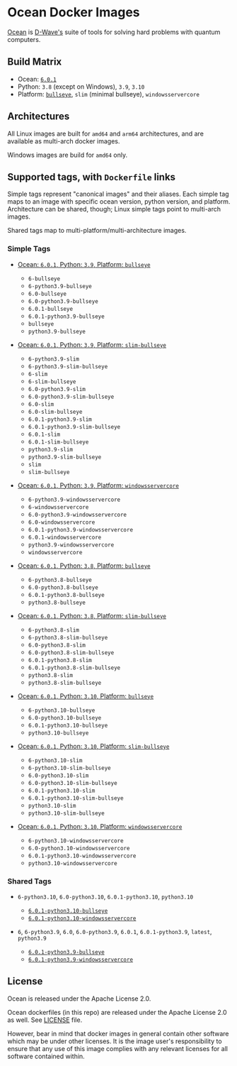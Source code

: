 # Ocean Docker Images

[Ocean](https://docs.ocean.dwavesys.com/en/stable) is
[D-Wave's](<https://www.dwavesys.com>) suite of tools for solving hard problems
with quantum computers.


## Build Matrix

- Ocean: [`6.0.1`](https://github.com/dwavesystems/dwave-ocean-sdk/releases/6.0.1)
- Python: `3.8` (except on Windows), `3.9`, `3.10`
- Platform: [`bullseye`](https://wiki.debian.org/DebianBullseye), `slim` (minimal bullseye), `windowsservercore`


## Architectures

All Linux images are built for `amd64` and `arm64` architectures, and are available
as multi-arch docker images.

Windows images are build for `amd64` only.


## Supported tags, with `Dockerfile` links

Simple tags represent "canonical images" and their aliases. Each simple tag maps
to an image with specific ocean version, python version, and platform.
Architecture can be shared, though; Linux simple tags point to multi-arch images.

Shared tags map to multi-platform/multi-architecture images.

### Simple Tags

- [Ocean: `6.0.1`, Python: `3.9`, Platform: `bullseye`](https://github.com/dwavesystems/ocean-docker/blob/master/dockerfiles/6/python3.9/bullseye/Dockerfile)
  - `6-bullseye`
  - `6-python3.9-bullseye`
  - `6.0-bullseye`
  - `6.0-python3.9-bullseye`
  - `6.0.1-bullseye`
  - `6.0.1-python3.9-bullseye`
  - `bullseye`
  - `python3.9-bullseye`

- [Ocean: `6.0.1`, Python: `3.9`, Platform: `slim-bullseye`](https://github.com/dwavesystems/ocean-docker/blob/master/dockerfiles/6/python3.9/slim-bullseye/Dockerfile)
  - `6-python3.9-slim`
  - `6-python3.9-slim-bullseye`
  - `6-slim`
  - `6-slim-bullseye`
  - `6.0-python3.9-slim`
  - `6.0-python3.9-slim-bullseye`
  - `6.0-slim`
  - `6.0-slim-bullseye`
  - `6.0.1-python3.9-slim`
  - `6.0.1-python3.9-slim-bullseye`
  - `6.0.1-slim`
  - `6.0.1-slim-bullseye`
  - `python3.9-slim`
  - `python3.9-slim-bullseye`
  - `slim`
  - `slim-bullseye`

- [Ocean: `6.0.1`, Python: `3.9`, Platform: `windowsservercore`](https://github.com/dwavesystems/ocean-docker/blob/master/dockerfiles/6/python3.9/windowsservercore/Dockerfile)
  - `6-python3.9-windowsservercore`
  - `6-windowsservercore`
  - `6.0-python3.9-windowsservercore`
  - `6.0-windowsservercore`
  - `6.0.1-python3.9-windowsservercore`
  - `6.0.1-windowsservercore`
  - `python3.9-windowsservercore`
  - `windowsservercore`

- [Ocean: `6.0.1`, Python: `3.8`, Platform: `bullseye`](https://github.com/dwavesystems/ocean-docker/blob/master/dockerfiles/6/python3.8/bullseye/Dockerfile)
  - `6-python3.8-bullseye`
  - `6.0-python3.8-bullseye`
  - `6.0.1-python3.8-bullseye`
  - `python3.8-bullseye`

- [Ocean: `6.0.1`, Python: `3.8`, Platform: `slim-bullseye`](https://github.com/dwavesystems/ocean-docker/blob/master/dockerfiles/6/python3.8/slim-bullseye/Dockerfile)
  - `6-python3.8-slim`
  - `6-python3.8-slim-bullseye`
  - `6.0-python3.8-slim`
  - `6.0-python3.8-slim-bullseye`
  - `6.0.1-python3.8-slim`
  - `6.0.1-python3.8-slim-bullseye`
  - `python3.8-slim`
  - `python3.8-slim-bullseye`

- [Ocean: `6.0.1`, Python: `3.10`, Platform: `bullseye`](https://github.com/dwavesystems/ocean-docker/blob/master/dockerfiles/6/python3.10/bullseye/Dockerfile)
  - `6-python3.10-bullseye`
  - `6.0-python3.10-bullseye`
  - `6.0.1-python3.10-bullseye`
  - `python3.10-bullseye`

- [Ocean: `6.0.1`, Python: `3.10`, Platform: `slim-bullseye`](https://github.com/dwavesystems/ocean-docker/blob/master/dockerfiles/6/python3.10/slim-bullseye/Dockerfile)
  - `6-python3.10-slim`
  - `6-python3.10-slim-bullseye`
  - `6.0-python3.10-slim`
  - `6.0-python3.10-slim-bullseye`
  - `6.0.1-python3.10-slim`
  - `6.0.1-python3.10-slim-bullseye`
  - `python3.10-slim`
  - `python3.10-slim-bullseye`

- [Ocean: `6.0.1`, Python: `3.10`, Platform: `windowsservercore`](https://github.com/dwavesystems/ocean-docker/blob/master/dockerfiles/6/python3.10/windowsservercore/Dockerfile)
  - `6-python3.10-windowsservercore`
  - `6.0-python3.10-windowsservercore`
  - `6.0.1-python3.10-windowsservercore`
  - `python3.10-windowsservercore`


### Shared Tags

- `6-python3.10`, `6.0-python3.10`, `6.0.1-python3.10`, `python3.10`
  - [`6.0.1-python3.10-bullseye`](https://github.com/dwavesystems/ocean-docker/blob/master/dockerfiles/6/python3.10/bullseye/Dockerfile)
  - [`6.0.1-python3.10-windowsservercore`](https://github.com/dwavesystems/ocean-docker/blob/master/dockerfiles/6/python3.10/windowsservercore/Dockerfile)

- `6`, `6-python3.9`, `6.0`, `6.0-python3.9`, `6.0.1`, `6.0.1-python3.9`, `latest`, `python3.9`
  - [`6.0.1-python3.9-bullseye`](https://github.com/dwavesystems/ocean-docker/blob/master/dockerfiles/6/python3.9/bullseye/Dockerfile)
  - [`6.0.1-python3.9-windowsservercore`](https://github.com/dwavesystems/ocean-docker/blob/master/dockerfiles/6/python3.9/windowsservercore/Dockerfile)



## License

Ocean is released under the Apache License 2.0.

Ocean dockerfiles (in this repo) are released under the Apache License 2.0 as well.
See [LICENSE](./LICENSE) file.

However, bear in mind that docker images in general contain other software which
may be under other licenses. It is the image user's responsibility to ensure
that any use of this image complies with any relevant licenses for all software
contained within.
